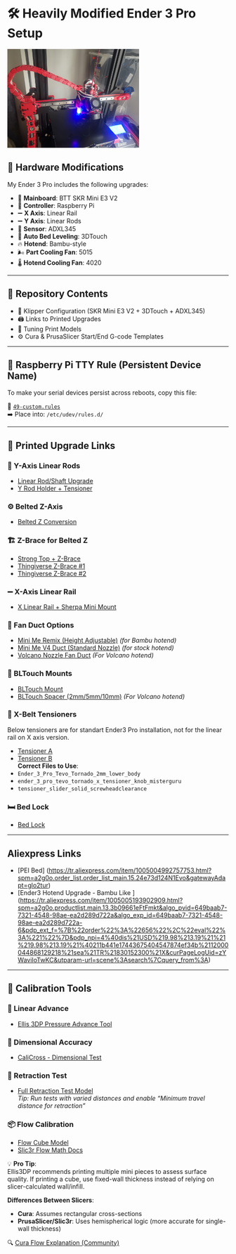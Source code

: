 # 🛠️ Heavily Modified Ender 3 Pro Setup

<img src="./x%20axis%20linear%20rail/main.jpg" alt="Ender 3 Pro with X-axis linear rail" width="300"/>

## 🔧 Hardware Modifications

My Ender 3 Pro includes the following upgrades:

- 🧠 **Mainboard**: BTT SKR Mini E3 V2  
- 🍓 **Controller**: Raspberry Pi  
- ➖ **X Axis**: Linear Rail  
- ➖ **Y Axis**: Linear Rods  
- 📐 **Sensor**: ADXL345  
- 📍 **Auto Bed Leveling**: 3DTouch  
- 🔥 **Hotend**: Bambu-style  
- 🌬️ **Part Cooling Fan**: 5015  
- 🌡️ **Hotend Cooling Fan**: 4020  

---

## 📂 Repository Contents

- 📁 Klipper Configuration (SKR Mini E3 V2 + 3DTouch + ADXL345)
- 🖨️ Links to Printed Upgrades
- 🧪 Tuning Print Models
- ⚙️ Cura & PrusaSlicer Start/End G-code Templates

---

## 🔌 Raspberry Pi TTY Rule (Persistent Device Name)

To make your serial devices persist across reboots, copy this file:

📄 [`49-custom.rules`](https://gist.github.com/edro15/1c6cd63894836ed982a7d88bef26e4af)  
➡️ Place into: `/etc/udev/rules.d/`

---

## 🧱 Printed Upgrade Links

### 🔧 Y-Axis Linear Rods

- [Linear Rod/Shaft Upgrade](https://www.printables.com/model/446502-ender-3-v2-x-and-y-linear-rodshaft-upgrade)  
- [Y Rod Holder + Tensioner](https://www.printables.com/model/795701-ender-3-pro-front-y-rod-holder-belt-tensioner)

### ⚙️ Belted Z-Axis

- [Belted Z Conversion](https://github.com/kevinakasam/BeltDrivenEnder3)

### 🏗️ Z-Brace for Belted Z

- [Strong Top + Z-Brace](https://www.printables.com/model/454951-strong-top-for-belt-driven-ender-3-with-z-brace)  
- [Thingiverse Z-Brace #1](https://www.thingiverse.com/thing:4417316/files)  
- [Thingiverse Z-Brace #2](https://www.thingiverse.com/thing:3719799/files)

### ➖ X-Axis Linear Rail

- [X Linear Rail + Sherpa Mini Mount](https://www.printables.com/model/862213-ender-3-pro-x-linear-rail-and-sherpa-mini-mount)

### 💨 Fan Duct Options

- [Mini Me Remix (Height Adjustable)](https://www.printables.com/model/233046-minime-remix-height-adjustable-4010-5015-part-cool) *(for Bambu hotend)*  
- [Mini Me V4 Duct (Standard Nozzle)](https://www.printables.com/model/197957-mini-me-v4-lightweight-ender3-hotend-duct-stock-pa)  *(for stock hotend)*  
- [Volcano Nozzle Fan Duct](https://www.thingiverse.com/thing:5141104) *(For Volcano hotend)*  

### 🧲 BLTouch Mounts

- [BLTouch Mount](https://www.thingiverse.com/thing:3003725)  
- [BLTouch Spacer (2mm/5mm/10mm)](https://www.printables.com/model/106004-bltouch-spacer-2mm5mm-and-10mmoff-brand/files) *(For Volcano hotend)*  

### 🔩 X-Belt Tensioners

Below tensioners are for standart Ender3 Pro installation, not for the  linear rail on X axis version. 

- [Tensioner A](https://www.thingiverse.com/thing:3319649)  
- [Tensioner B](https://www.thingiverse.com/thing:3455739)  
**Correct Files to Use**:
- `Ender_3_Pro_Tevo_Tornado_2mm_lower_body`
- `ender_3_pro_tevo_tornado_x_tensioner_knob_misterguru`
- `tensioner_slider_solid_screwheadclearance`

### 🛏️ Bed Lock

- [Bed Lock](https://www.printables.com/model/412791-ender-3-pro-v2-s1-ender-5-bed-lock)

---
## Aliexpress Links

- [PEI Bed] (https://tr.aliexpress.com/item/1005004992757753.html?spm=a2g0o.order_list.order_list_main.15.24e73d124N1Evo&gatewayAdapt=glo2tur)
- [Ender3 Hotend Upgrade - Bambu Like ] (https://tr.aliexpress.com/item/1005005193902909.html?spm=a2g0o.productlist.main.13.3b09661eFtFmkt&algo_pvid=649baab7-7321-4548-98ae-ea2d289d722a&algo_exp_id=649baab7-7321-4548-98ae-ea2d289d722a-6&pdp_ext_f=%7B%22order%22%3A%22656%22%2C%22eval%22%3A%221%22%7D&pdp_npi=4%40dis%21USD%219.98%213.19%21%21%219.98%213.19%21%40211b441e17443675404547874ef34b%2112000044868129218%21sea%21TR%21830152300%21X&curPageLogUid=zYWaviIoTwKC&utparam-url=scene%3Asearch%7Cquery_from%3A)

---

## 🔧 Calibration Tools

### 🧪 Linear Advance

- [Ellis 3DP Pressure Advance Tool](https://ellis3dp.com/Pressure_Linear_Advance_Tool/)

### 📏 Dimensional Accuracy

- [CaliCross - Dimensional Test](https://www.printables.com/model/546871-calicross-a-handy-tool-for-3d-printer-dimensional-)

### 🔁 Retraction Test

- [Full Retraction Test Model](https://www.printables.com/model/398911-full-retraction-test/)  
  *Tip: Run tests with varied distances and enable “Minimum travel distance for retraction”*

### 📦 Flow Calibration

- [Flow Cube Model](https://www.printables.com/model/81314-flow-calibration-cube/files)  
- [Slic3r Flow Math Docs](https://manual.slic3r.org/advanced/flow-math)

💡 **Pro Tip**:  
Ellis3DP recommends printing multiple mini pieces to assess surface quality. If printing a cube, use fixed-wall thickness instead of relying on slicer-calculated wall/infill.  

**Differences Between Slicers**:
- **Cura**: Assumes rectangular cross-sections  
- **PrusaSlicer/Slic3r**: Uses hemispherical logic (more accurate for single-wall thickness)

🔍 [Cura Flow Explanation (Community)](https://community.ultimaker.com/topic/28492-flow-calculations/?do=findComment&comment=280032)
